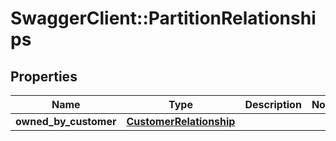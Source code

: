 # SwaggerClient::PartitionRelationships

## Properties
Name | Type | Description | Notes
------------ | ------------- | ------------- | -------------
**owned_by_customer** | [**CustomerRelationship**](CustomerRelationship.md) |  | 

